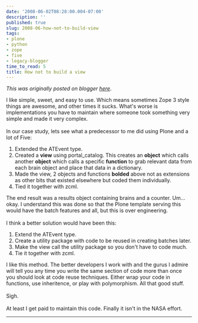 ```yaml
---
date: '2008-06-02T08:28:00.004-07:00'
description: ''
published: true
slug: 2008-06-how-not-to-build-view
tags:
- plone
- python
- zope
- five
- legacy-blogger
time_to_read: 5
title: How not to build a view
---
```


*This was originally posted on blogger [here](https://pydanny.blogspot.com/2008/06/how-not-to-build-view.html)*.

I like simple, sweet, and easy to use.  Which means sometimes Zope 3 style things are awesome, and other times it sucks.  What's worse is implementations you have to maintain where someone took something very simple and made it very complex.<br /><br />In our case study, lets see what a predecessor to me did using Plone and a lot of Five:<br /><ol><li>Extended the ATEvent type.</li><li>Created a <span style="font-weight: bold;">view</span> using portal_catalog.  This creates an <span style="font-weight: bold;">object</span> which calls another <span style="font-weight: bold;">object</span> which calls a specific <span style="font-weight: bold;">function</span> to grab relevant data from each brain object and place that data in a dictionary.</li><li>Made the view, 2 objects and functions <span style="font-weight: bold;">bolded</span> above not as extensions as other bits that existed elsewhere but coded them individually.</li><li>Tied it together with zcml.<br /></li></ol>The end result was a results object containing brains and a counter.  Um... okay.  I understand this was done so that the Plone template serving this would have the batch features and all, but this is over engineering. <br /><br />I think a better solution would have been this:<br /><ol><li>Extend the ATEvent type.</li><li>Create a utility package with code to be reused in creating batches later.</li><li>Make the view call the utility package so you don't have to code much.</li><li>Tie it together with zcml.</li></ol>I like this method.  The better developers I work with and the gurus I admire will tell you any time you write the same section of code more than once you should look at code reuse techniques.  Either wrap your code in functions, use inheritence, or play with polymorphism.  All that good stuff.<br /><br />Sigh. <br /><br />At least I get paid to maintain this code.  Finally it isn't in the NASA effort.

---


